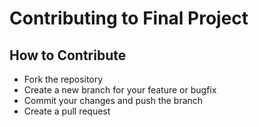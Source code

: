 # Contributing to Final Project

## How to Contribute
- Fork the repository
- Create a new branch for your feature or bugfix
- Commit your changes and push the branch
- Create a pull request
